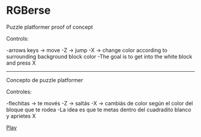 # RGBerse
Puzzle platformer proof of concept

Controls: 

-arrows keys -> move
-Z -> jump
-X -> change color according to surrounding background block color
-The goal is to get into the white block and press X

------

Concepto de puzzle platformer

Controles: 

-flechitas -> te movés
-Z -> saltás
-X -> cambiás de color según el color del bloque que te rodea
-La idea es que te metas dentro del cuadradito blanco y aprietes X

[Play](https://streq.github.io/RGBerse)
